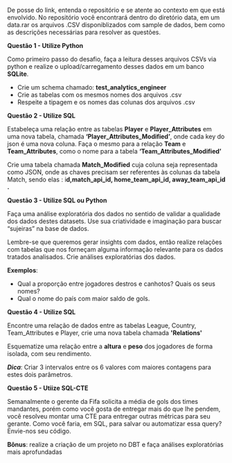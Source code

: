 De posse do link, entenda o repositório e se atente ao contexto em que está envolvido. No repositório você encontrará dentro do diretório data, em um data.rar os arquivos .CSV disponiblizados com sample de dados, bem como as descrições necessárias para resolver as questões.

**Questão 1 - Utilize Python**

Como primeiro passo do desafio, faça a leitura desses arquivos CSVs via python e realize o upload/carregamento desses dados em um banco **SQLite**.

- Crie um schema chamado: **test_analytics_engineer**
- Crie as tabelas com os mesmos nomes dos arquivos .csv
- Respeite a tipagem e os nomes das colunas dos arquivos .csv

**Questão 2 - Utilize SQL**

Estabeleça uma relação entre as tabelas **Player** e  **Player_Attributes** em uma nova tabela, chamada **‘Player_Attributes_Modified’**, onde cada key do json é uma nova coluna. Faça o mesmo para a relação **Team** e **Team_Attributes**, como o nome para a tabela **‘Team_Attributes_Modified’**

Crie uma tabela chamada **Match_Modified** cuja coluna seja representada como JSON, onde as chaves precisam ser referentes às colunas da tabela Match, sendo elas : i**d,match_api_id, home_team_api_id, away_team_api_id .**

**Questão 3 - Utilize SQL ou Python**

Faça uma análise exploratória dos dados no sentido de validar a qualidade dos dados destes datasets. Use sua criatividade e imaginação para buscar “sujeiras” na base de dados.

Lembre-se que queremos gerar insights com dados, então realize relações com tabelas que nos forneçam alguma informação relevante para os dados tratados analisados. Crie análises exploratórias dos dados.

**Exemplos**: 

- Qual a proporção entre jogadores destros e canhotos? Quais os seus nomes?
- Qual o nome do país com maior saldo de gols.

**Questão 4 - Utilize SQL**

Encontre uma relação de dados entre as tabelas League, Country, Team_Attributes e Player, crie uma nova tabela chamada **'Relations'**

Esquematize uma relação entre a **altura** e **peso** dos jogadores de forma isolada, com seu rendimento. 

***Dica***: Criar 3 intervalos entre os 6 valores com maiores contagens para estes dois parâmetros.

**Questão 5 - Utiize SQL-CTE**


Semanalmente o gerente da Fifa solicita a média de gols dos times mandantes, porém como você gosta de entregar mais do que lhe pendem, você resolveu montar uma CTE para entregar outras métricas para seu gerante. Como você faria, em SQL, para salvar ou automatizar essa query? Envie-nos seu código.


**Bônus**: realize a criação de um projeto no DBT e faça análises exploratórias mais aprofundadas